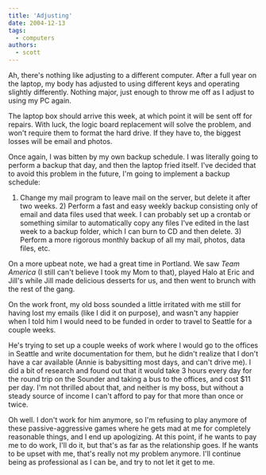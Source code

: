 ```yaml
---
title: 'Adjusting'
date: 2004-12-13
tags:
  - computers
authors:
  - scott
---
```


Ah, there's nothing like adjusting to a different computer. After a full year on the laptop, my body has adjusted to using different keys and operating slightly differently. Nothing major, just enough to throw me off as I adjust to using my PC again.

The laptop box should arrive this week, at which point it will be sent off for repairs. With luck, the logic board replacement will solve the problem, and won't require them to format the hard drive. If they have to, the biggest losses will be email and photos.

Once again, I was bitten by my own backup schedule. I was literally going to perform a backup that day, and then the laptop fried itself. I've decided that to avoid this problem in the future, I'm going to implement a backup schedule:

1. Change my mail program to leave mail on the server, but delete it after two weeks. 2) Perform a fast and easy weekly backup consisting only of email and data files used that week. I can probably set up a crontab or something similar to automatically copy any files I've edited in the last week to a backup folder, which I can burn to CD and then delete. 3) Perform a more rigorous monthly backup of all my mail, photos, data files, etc.

On a more upbeat note, we had a great time in Portland. We saw _Team America_ (I still can't believe I took my Mom to that), played Halo at Eric and Jill's while Jill made delicious desserts for us, and then went to brunch with the rest of the gang.

On the work front, my old boss sounded a little irritated with me still for having lost my emails (like I did it on purpose), and wasn't any happier when I told him I would need to be funded in order to travel to Seattle for a couple weeks.

He's trying to set up a couple weeks of work where I would go to the offices in Seattle and write documentation for them, but he didn't realize that I don't have a car available (Annie is babysitting most days, and can't drive me). I did a bit of research and found out that it would take 3 hours every day for the round trip on the Sounder and taking a bus to the offices, and cost $11 per day. I'm not thrilled about that, and neither is my boss, but without a steady source of income I can't afford to pay for that more than once or twice.

Oh well. I don't work for him anymore, so I'm refusing to play anymore of these passive-aggressive games where he gets mad at me for completely reasonable things, and I end up apologizing. At this point, if he wants to pay me to do work, I'll do it, but that's as far as the relationship goes. If he wants to be upset with me, that's really not my problem anymore. I'll continue being as professional as I can be, and try to not let it get to me.
